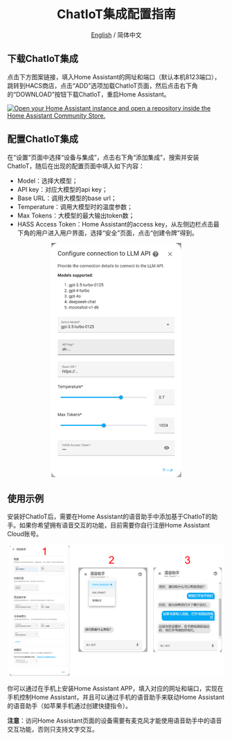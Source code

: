 <div align="center">

<h1 align="center">ChatIoT集成配置指南</h1>

[English](./Miot_Device_Setup.md) / 简体中文
</div>

## 下载ChatIoT集成
点击下方图案链接，填入Home Assistant的网址和端口（默认本机8123端口），跳转到HACS商店，点击“ADD”选项加载ChatIoT页面，然后点击右下角的“DOWNLOAD”按钮下载ChatIoT，重启Home Assistant。

[![Open your Home Assistant instance and open a repository inside the Home Assistant Community Store.](https://my.home-assistant.io/badges/hacs_repository.svg)](https://my.home-assistant.io/redirect/hacs_repository/?category=Integration&repository=ChatIoT&owner=ifcarpediem)

## 配置ChatIoT集成
在“设置”页面中选择“设备与集成”，点击右下角“添加集成”，搜索并安装ChatIoT，随后在出现的配置页面中填入如下内容：
- Model：选择大模型；
- API key：对应大模型的api key；
- Base URL：调用大模型的base url；
- Temperature：调用大模型时的温度参数；
- Max Tokens：大模型的最大输出token数；
- HASS Access Token：Home Assistant的access key，从左侧边栏点击最下角的用户进入用户界面，选择“安全”页面，点击“创建令牌”得到。

<p align="center">
<a href=""><img src="./resources/chatiot_config.png" width="300px"></a>
</p>

## 使用示例
安装好ChatIoT后，需要在Home Assistant的语音助手中添加基于ChatIoT的助手。如果你希望拥有语音交互的功能，目前需要你自行注册Home Assistant Cloud账号。

<p align="center">
<a href=""><img src="./resources/chatiot_integration_example.png" width="500px"></a>
</p>

你可以通过在手机上安装Home Assistant APP，填入对应的网址和端口，实现在手机控制Home Assistant，并且可以通过手机的语音助手来联动Home Assistant的语音助手（如苹果手机通过创建快捷指令）。

**注意**：访问Home Assistant页面的设备需要有麦克风才能使用语音助手中的语音交互功能，否则只支持文字交互。
